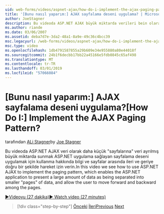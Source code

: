 ```yaml
---
uid: web-forms/videos/aspnet-ajax/how-do-i-implement-the-ajax-paging-pattern
title: '[Bunu nasıl yaparım:] AJAX sayfalama deseni uygulama? | Microsoft Docs'
author: JoeStagner
description: Bu videoda ASP.NET AJAX büyük miktarda verileri bein olarak sunmak ASP.NET uygulama sağlayan sayfalama deseni uygulama için nasıl kullanılacağını görüyoruz...
ms.author: riande
ms.date: 03/06/2007
ms.assetid: deba7d7e-3da2-48a1-8a9e-49c36c4bcc39
msc.legacyurl: /web-forms/videos/aspnet-ajax/how-do-i-implement-the-ajax-paging-pattern
msc.type: video
ms.openlocfilehash: 1db4791587855a29b609e34e955880a80e44018f
ms.sourcegitcommit: 24b1f6decbb17bb22a45166e5fdb0845c65af498
ms.translationtype: MT
ms.contentlocale: tr-TR
ms.lasthandoff: 03/01/2019
ms.locfileid: "57066084"
---
```

<a name="how-do-i-implement-the-ajax-paging-pattern"></a><span data-ttu-id="586c8-104">[Bunu nasıl yaparım:] AJAX sayfalama deseni uygulama?</span><span class="sxs-lookup"><span data-stu-id="586c8-104">[How Do I:] Implement the AJAX Paging Pattern?</span></span>
====================
<span data-ttu-id="586c8-105">tarafından [ALi Stagner](https://github.com/JoeStagner)</span><span class="sxs-lookup"><span data-stu-id="586c8-105">by [Joe Stagner](https://github.com/JoeStagner)</span></span>

<span data-ttu-id="586c8-106">Bu videoda ASP.NET AJAX veri olarak daha küçük "sayfalarına" veri ayrılmış büyük miktarda sunmak ASP.NET uygulama sağlayan sayfalama deseni uygulamak için kullanma hakkında bilgi ve sayfalar arasında ileri ve geriye doğru bir şekilde hareket izin verin.</span><span class="sxs-lookup"><span data-stu-id="586c8-106">In this video we see how to use ASP.NET AJAX to implement the paging pattern, which enables the ASP.NET application to present a large amount of data as being separated into smaller "pages" of data, and allow the user to move forward and backward among the pages.</span></span>

[<span data-ttu-id="586c8-107">&#9654;Videoyu (27 dakika)</span><span class="sxs-lookup"><span data-stu-id="586c8-107">&#9654; Watch video (27 minutes)</span></span>](https://channel9.msdn.com/Blogs/ASP-NET-Site-Videos/how-do-i-implement-the-ajax-paging-pattern)

> [!div class="step-by-step"]
> <span data-ttu-id="586c8-108">[Önceki](how-do-i-implement-the-predictive-fetch-pattern-for-ajax.md)
> [İleri](how-do-i-implement-the-ajax-incremental-page-display-pattern.md)</span><span class="sxs-lookup"><span data-stu-id="586c8-108">[Previous](how-do-i-implement-the-predictive-fetch-pattern-for-ajax.md)
[Next](how-do-i-implement-the-ajax-incremental-page-display-pattern.md)</span></span>
